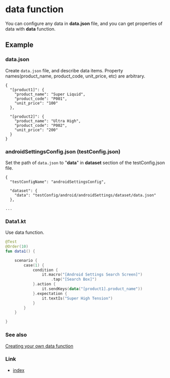 # data function

You can configure any data in **data.json** file, and you can get properties of data with **data** function.

## Example

### data.json

Create `data.json` file, and describe data items. Property names(product_name, product_code, unit_price, etc) are
arbitrary.

```
{
  "[product1]": {
    "product_name": "Super Liquid",
    "product_code": "P001",
    "unit_price": "100"
  },

  "[product2]": {
    "product_name": "Ultra High",
    "product_code": "P002",
    "unit_price": "200"
  }
}
```

### androidSettingsConfig.json (testConfig.json)

Set the path of `data.json` to "**data**" in **dataset** section of the testConfig.json file.

```
{
  "testConfigName": "androidSettingsConfig",

  "dataset": {
    "data": "testConfig/android/androidSettings/dataset/data.json"
  },

...
```

### Data1.kt

Use data function.

```kotlin
@Test
@Order(10)
fun data1() {

    scenario {
        case(1) {
            condition {
                it.macro("[Android Settings Search Screen]")
                    .tap("[Search Box]")
            }.action {
                it.sendKeys(data("[product1].product_name"))
            }.expectation {
                it.textIs("Super High Tension")
            }
        }
    }

}
```

### See also

[Creating your own data function](../../../advanced/creating_you_own_data_function.md)

### Link

- [index](../../../index.md)
